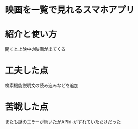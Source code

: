 # 映画を一覧で見れるスマホアプリ

# 紹介と使い方
開くと上映中の映画が出てくる

# 工夫した点
検索機能説明文の読み込みなどを追加
  
# 苦戦した点  
またも謎のエラーが続いたがAPIki-がずれていただけだった
